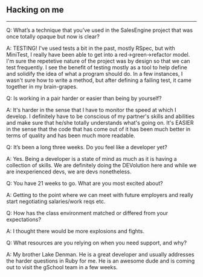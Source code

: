 Hacking on me
------
-----

Q: What’s a technique that you’ve used in the SalesEngine project that was once totally opaque but now is clear?

A: TESTING! I've used tests a bit in the past, mostly RSpec, but with MiniTest, I really have been able to get into
a red->green->refactor model. I'm sure the repetetive nature of the project was by design so that we can test frequently. I see the benefit of testing mostly as a tool to help define and solidify the idea of what a program should do. In a few instances, I wasn't sure how to write a method, but after defining a failing test, it came together in my brain-grapes.

Q: Is working in a pair harder or easier than being by yourself?

A: It's harder in the sense that I have to monitor the speed at which I develop. I definitely have to be conscious of my partner's skills and abilities and make sure that he/she totally understands what's going on. It's EASIER in the sense that the code that has come out of it has been much better in terms of quality and has been much more readable.

Q: It’s been a long three weeks. Do you feel like a developer yet?

A: Yes. Being a developer is a state of mind as much as it is having a collection of skills. We are definitely doing the DEVolution here and while we are inexperienced devs, we are devs nonetheless.

Q: You have 21 weeks to go. What are you most excited about?

A: Getting to the point where we can meet with future employers and really start negotiating salaries/work reqs etc.

Q: How has the class environment matched or differed from your expectations?

A: I thought there would be more explosions and fights.

Q: What resources are you relying on when you need support, and why?

A: My brother Lake Denman. He is a great developer and usually addresses the harder questions in Ruby for me. He is an awesome
dude and is coming out to visit the gSchool team in a few weeks.


